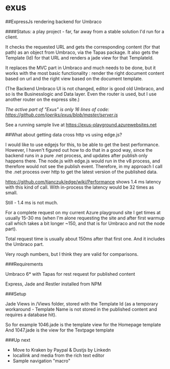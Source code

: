 exus
====

##ExpressJs rendering backend for Umbraco

####Status: a play project - far, far away from a stable solution I'd run for a client.

It checks the requested URL and gets the corresponding content (for that path) as an object from Umbraco, via the Tapas package.
It also gets the Template (Id) for that URL and renders a jade view for that TemplateId.

It replaces the MVC part in Umbraco and much needs to be done, but it works with the most basic functionality : render the right document content based on url and the right view based on the document template.

(The Backend Umbraco UI is not changed, editor is good old Umbraco, and so is the Businesslogic and Data layer. Even the router is used, but I use another router on the express site.)

_The active part of "Exus" is only 16 lines of code: https://github.com/joeriks/exus/blob/master/server.js_

See a running sample live at https://exus-playground.azurewebsites.net

##What about getting data cross http vs using edge.js?

I would like to use edgejs for this, to be able to get the best performance. However, I haven't figured out how to do that in a good way, 
since the backend runs in a pure .net process, and updates after publish only happens there. The node.js with edge.js would run in the v8 process,
and therefore would not see the publish event. Therefore, in my approach I call the .net process over http to get the latest version of the published data.

https://github.com/tjanczuk/edge/wiki/Performance shows 1.4 ms latency with this kind of call. With in-process the latency would be 32 times as small. 

Still - 1.4 ms is not much.

For a complete request on my current Azure playground site I get times at usually 15-30 ms (when I'm alone requesting the site and after first warmup call which takes a bit longer ~150, and that is for Umbraco and not the node part).

Total request time is usually about 150ms after that first one. And it includes the Umbraco part.

Very rough numbers, but I think they are valid for comparisons.

###Requirements

Umbraco 6* with Tapas for rest request for published content

Express, Jade and Restler installed from NPM

###Setup

Jade Views in /Views folder, stored with the Template Id (as a temporary workaround - Template Name is not stored in the published content and requires a database hit).

So for example 1046.jade is the template view for the Homepage template
And 1047.jade is the view for the Textpage template


###Up next

* Move to Kraken by Paypal & Dustjs by Linkedn
* locallink and media from the rich text editor
* Sample navigation "macro"
